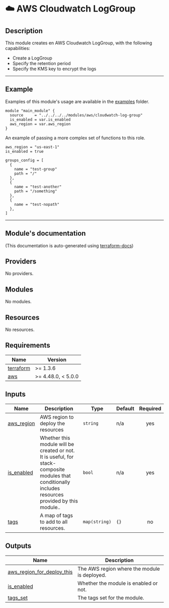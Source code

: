 <!-- BEGIN_TF_DOCS -->
# ☁️ AWS Cloudwatch LogGroup
## Description

This module creates en AWS Cloudwatch LogGroup, with the following capabilities:
- Create a LogGroup
- Specify the retention period
- Specify the KMS key to encrypt the logs

---
## Example
Examples of this module's usage are available in the [examples](./examples) folder.

```hcl
module "main_module" {
  source     = "../../../../modules/aws/cloudwatch-log-group"
  is_enabled = var.is_enabled
  aws_region = var.aws_region
}
```

An example of passing a more complex set of functions to this role.
```hcl
aws_region = "us-east-1"
is_enabled = true

groups_config = [
  {
    name = "test-group"
    path = "/"
  },
  {
    name = "test-another"
    path = "/something"
  },
  {
    name = "test-nopath"
  },
]
```
---

## Module's documentation
(This documentation is auto-generated using [terraform-docs](https://terraform-docs.io))
## Providers

No providers.

## Modules

No modules.

## Resources

No resources.

## Requirements

| Name | Version |
|------|---------|
| <a name="requirement_terraform"></a> [terraform](#requirement\_terraform) | >= 1.3.6 |
| <a name="requirement_aws"></a> [aws](#requirement\_aws) | >= 4.48.0, < 5.0.0 |

## Inputs

| Name | Description | Type | Default | Required |
|------|-------------|------|---------|:--------:|
| <a name="input_aws_region"></a> [aws\_region](#input\_aws\_region) | AWS region to deploy the resources | `string` | n/a | yes |
| <a name="input_is_enabled"></a> [is\_enabled](#input\_is\_enabled) | Whether this module will be created or not. It is useful, for stack-composite<br>modules that conditionally includes resources provided by this module.. | `bool` | n/a | yes |
| <a name="input_tags"></a> [tags](#input\_tags) | A map of tags to add to all resources. | `map(string)` | `{}` | no |

## Outputs

| Name | Description |
|------|-------------|
| <a name="output_aws_region_for_deploy_this"></a> [aws\_region\_for\_deploy\_this](#output\_aws\_region\_for\_deploy\_this) | The AWS region where the module is deployed. |
| <a name="output_is_enabled"></a> [is\_enabled](#output\_is\_enabled) | Whether the module is enabled or not. |
| <a name="output_tags_set"></a> [tags\_set](#output\_tags\_set) | The tags set for the module. |
<!-- END_TF_DOCS -->